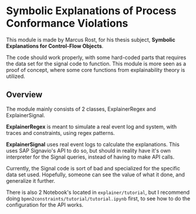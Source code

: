 # Symbolic Explanations of Process Conformance Violations
This module is made by Marcus Rost, for his thesis subject, **Symbolic Explanations for Control-Flow Objects**. 

The code should work properly, with some hard-coded parts that requires the data set for the signal code to function. This module is more seen as a proof of concept, where some core functions from explainability theory is utilized.

## Overview
The module mainly consists of 2 classes, ExplainerRegex and ExplainerSignal.

**ExplainerRegex** is meant to simulate a real event log and system, with traces and constraints, using regex patterns.

**ExplainerSignal** uses real event logs to calculate the explanations. This uses SAP Signavio's API to do so, but should in reality have it's own interpreter for the Signal queries, instead of having to make API calls. 

Currently, the Signal code is sort of bad and specialized for the specific data set used. Hopefully, someone can see the value of what it done, and generalize it further.

There is also 2 Notebook's located in `explainer/tutorial`, but I recommend doing `bpmn2constraints/tutorial/tutorial.ipynb` first, to see how to do the configuration for the API works.
